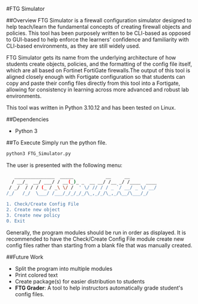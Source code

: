#FTG Simulator

##Overview
FTG Simulator is a firewall configuration simulator designed to help teach/learn the fundamental concepts of creating firewall objects and policies. This tool has been purposely written to be CLI-based as opposed to GUI-based to help enforce the learners' confidence and familiarity with CLI-based environments, as they are still widely used. 

FTG Simulator gets its name from the underlying architecture of how students create objects, policies, and the formatting of the config file itself, which are all based on Fortinet FortiGate firewalls.The output of this tool is aligned closely enough with Fortigate configuration so that students can copy and paste their config files directly from this tool into a Fortigate, allowing for consistency in learning across more advanced and robust lab environments.

This tool was written in Python 3.10.12 and has been tested on Linux.

##Dependencies
* Python 3

##To Execute
Simply run the python file. 

```bash
python3 FTG_Simulator.py
```
The user is presented with the following menu:

```bash
   _______________  _____            __     __          
  / __/_  __/ ___/ / __(_)_ _  __ __/ /__ _/ /____  ____
 / _/  / / / (_ / _\ \/ /  ' \/ // / / _ `/ __/ _ \/ __/
/_/   /_/  \___/ /___/_/_/_/_/\_,_/_/\_,_/\__/\___/_/                                                        
              
1. Check/Create Config File
2. Create new object
3. Create new policy
0. Exit
```
Generally, the program modules should be run in order as displayed. It is recommended to have the Check/Create Config File module create new config files rather than starting from a blank file that was manually created.  

##Future Work
* Split the program into multiple modules
* Print colored text
* Create package(s) for easier distribution to students
* **FTG Grader**: A tool to help instructors automatically grade student's config files. 
